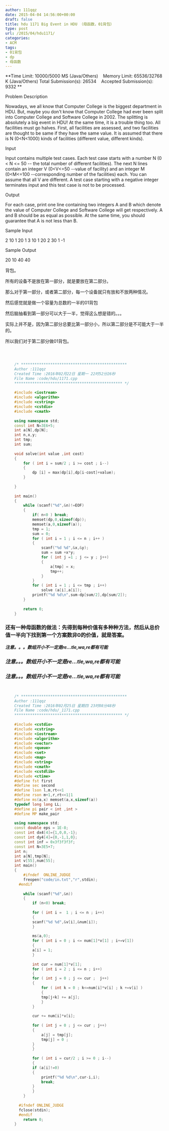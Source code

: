 ```yaml
---
author: 111qqz
date: 2015-04-04 14:56:00+00:00
draft: false
title: hdu 1171 Big Event in HDU （母函数，01背包）
type: post
url: /2015/04/hdu1171/
categories:
- ACM
tags:
- 01背包
- dp
- 母函数
---
```





**Time Limit: 10000/5000 MS (Java/Others)    Memory Limit: 65536/32768 K (Java/Others)
Total Submission(s): 26534    Accepted Submission(s): 9332
**


Problem Description




Nowadays, we all know that Computer College is the biggest department in HDU. But, maybe you don't know that Computer College had ever been split into Computer College and Software College in 2002.
The splitting is absolutely a big event in HDU! At the same time, it is a trouble thing too. All facilities must go halves. First, all facilities are assessed, and two facilities are thought to be same if they have the same value. It is assumed that there is N (0<N<1000) kinds of facilities (different value, different kinds).








Input




Input contains multiple test cases. Each test case starts with a number N (0 < N <= 50 -- the total number of different facilities). The next N lines contain an integer V (0<V<=50 --value of facility) and an integer M (0<M<=100 --corresponding number of the facilities) each. You can assume that all V are different.
A test case starting with a negative integer terminates input and this test case is not to be processed.


Output

For each case, print one line containing two integers A and B which denote the value of Computer College and Software College will get respectively. A and B should be as equal as possible. At the same time, you should guarantee that A is not less than B.

Sample Input

2
10 1
20 1
3
10 1
20 2
30 1
-1


Sample Output

20 10
40 40




背包。

所有的设备不是放在第一部分，就是要放在第二部分。

那么对于第一部分，或者第二部分，每一个设备就只有放和不放两种情况。

然后感觉就是做一个容量为总数的一半的01背包

然后脑抽看到第一部分可以大于一半，觉得这么想是错的。。。

实际上并不是，因为第二部分总要比第一部分小，所以第二部分是不可能大于一半的。

所以我们对于第二部分做01背包。




```c++


    
    /* ***********************************************
    Author :111qqz
    Created Time :2016年02月22日 星期一 22时52分26秒
    File Name :code/hdu/1171.cpp
    ************************************************ */
    
    #include <iostream>
    #include <algorithm>
    #include <cstring>
    #include <cstdio>
    #include <cmath>
    
    using namespace std;
    const int N=3E6+5;
    int a[N],dp[N];
    int n,x,y;
    int tmp;
    int sum;
    
    void solve(int value ,int cost)
    {
        for ( int i = sum/2 ; i >= cost ; i--)
        {
            dp [i] = max(dp[i],dp[i-cost]+value);
        }
    
    }
    
    int main()
    {
        while (scanf("%d",&n)!=EOF)
        {
            if( n<0 ) break;
            memset(dp,0,sizeof(dp));
            memset(a,0,sizeof(a));
            tmp = 1;
            sum = 0;
            for ( int i = 1 ; i <= n ; i++ )
            {
                scanf("%d %d",&x,&y);
                sum = sum +x*y;
                for ( int j =1 ; j <= y ; j++)
                {
                    a[tmp] = x;
                    tmp++;
                }
            }
            for ( int i = 1 ; i <= tmp ; i++)
                solve (a[i],a[i]);
            printf("%d %d\n",sum-dp[sum/2],dp[sum/2]);
        }
    
        return 0;
    }


```

### 还有一种母函数的做法：先得到每种价值有多种种方法，然后从总价值一半向下找到第一个方案数非0的价值，就是答案。
_**注意。。。数组开小不一定是re...tle,wa,re都有可能**_




### _**注意。。。数组开小不一定是re...tle,wa,re都有可能**_




### _**注意。。。数组开小不一定是re...tle,wa,re都有可能**_






```c++

    
    /* ***********************************************
    Author :111qqz
    Created Time :2016年02月25日 星期四 23时08分48秒
    File Name :code/hdu/_1171.cpp
    ************************************************ */
    
    #include <cstdio>
    #include <cstring>
    #include <iostream>
    #include <algorithm>
    #include <vector>
    #include <queue>
    #include <set>
    #include <map>
    #include <string>
    #include <cmath>
    #include <cstdlib>
    #include <ctime>
    #define fst first
    #define sec second
    #define lson l,m,rt<<1
    #define rson m+1,r,rt<<1|1
    #define ms(a,x) memset(a,x,sizeof(a))
    typedef long long LL;
    #define pi pair < int ,int >
    #define MP make_pair
    
    using namespace std;
    const double eps = 1E-8;
    const int dx4[4]={1,0,0,-1};
    const int dy4[4]={0,-1,1,0};
    const int inf = 0x3f3f3f3f;
    const int N=3E5+7;
    int n;
    int a[N],tmp[N];
    int v[55],num[55];
    int main()
    {
    	#ifndef  ONLINE_JUDGE 
    	freopen("code/in.txt","r",stdin);
      #endif
    
    	while (scanf("%d",&n))
    	{
    	    if (n<0) break;
    
    	    for ( int i =  1 ; i <= n ; i++)
    	    {
    		scanf("%d %d",&v[i],&num[i]);
    	    }
    
    	    ms(a,0);
    	    for ( int i = 0 ; i <= num[1]*v[1] ; i+=v[1])
    	    {
    		a[i] = 1;
    	    }
    
    	    int cur = num[1]*v[1];
    	    for ( int i = 2 ; i <= n ; i++)
    	    {
    		for ( int j = 0 ; j <= cur ;  j++)
    		{
    		    for ( int k = 0 ; k<=num[i]*v[i] ; k +=v[i] )
    		    {
    			tmp[j+k] += a[j];
    		    }
    		}
    
    		cur += num[i]*v[i];
    
    		for ( int j = 0 ; j <= cur ; j++)
    		{
    		    a[j] = tmp[j];
    		    tmp[j] = 0 ;
    		}
    	    }
    
    	    for ( int i = cur/2 ; i >= 0 ; i--)
    	    {
    		if (a[i]!=0)
    		{
    		    printf("%d %d\n",cur-i,i);
    		    break;
    		}
    	    }
    	}
    
      #ifndef ONLINE_JUDGE  
      fclose(stdin);
      #endif
        return 0;
    }
    


```
